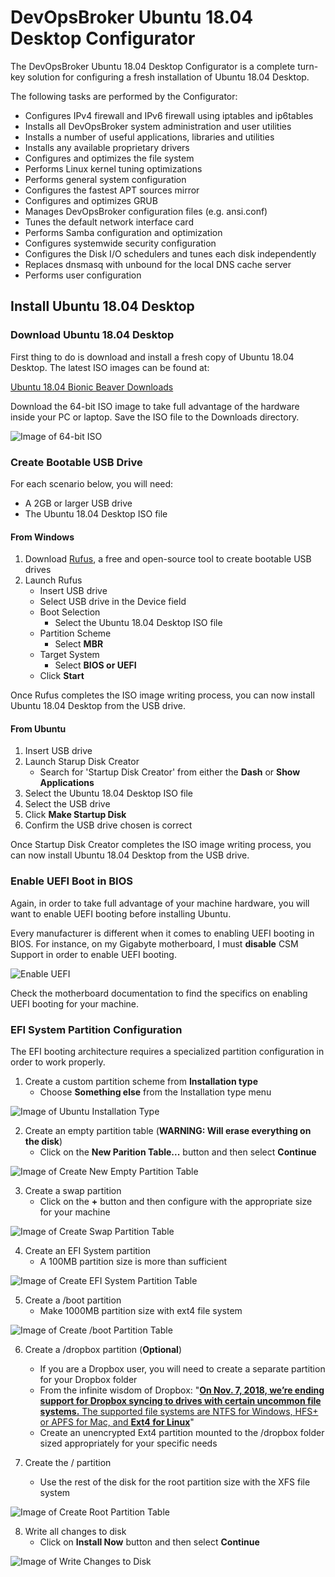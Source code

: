# DevOpsBroker Ubuntu 18.04 Desktop Configurator

The DevOpsBroker Ubuntu 18.04 Desktop Configurator is a complete turn-key solution for configuring a fresh installation of Ubuntu 18.04 Desktop.

The following tasks are performed by the Configurator:

- Configures IPv4 firewall and IPv6 firewall using iptables and ip6tables
- Installs all DevOpsBroker system administration and user utilities
- Installs a number of useful applications, libraries and utilities
- Installs any available proprietary drivers
- Configures and optimizes the file system
- Performs Linux kernel tuning optimizations
- Performs general system configuration
- Configures the fastest APT sources mirror
- Configures and optimizes GRUB
- Manages DevOpsBroker configuration files (e.g. ansi.conf)
- Tunes the default network interface card
- Performs Samba configuration and optimization
- Configures systemwide security configuration
- Configures the Disk I/O schedulers and tunes each disk independently
- Replaces dnsmasq with unbound for the local DNS cache server
- Performs user configuration

## Install Ubuntu 18.04 Desktop

### Download Ubuntu 18.04 Desktop

First thing to do is download and install a fresh copy of Ubuntu 18.04 Desktop. The latest ISO images can be found at:

[Ubuntu 18.04 Bionic Beaver Downloads](http://releases.ubuntu.com/18.04/)

Download the 64-bit ISO image to take full advantage of the hardware inside your PC or laptop. Save the ISO file to the Downloads directory.

![Image of 64-bit ISO](ubuntu-bionic-desktop-amd64-iso.png)

### Create Bootable USB Drive

For each scenario below, you will need:
- A 2GB or larger USB drive
- The Ubuntu 18.04 Desktop ISO file

#### From Windows

1. Download [Rufus](https://rufus.akeo.ie/), a free and open-source tool to create bootable USB drives
2. Launch Rufus
   * Insert USB drive
   * Select USB drive in the Device field
   * Boot Selection
     - Select the Ubuntu 18.04 Desktop ISO file
   * Partition Scheme
     - Select **MBR**
   * Target System
     - Select **BIOS or UEFI**
   * Click **Start**

Once Rufus completes the ISO image writing process, you can now install Ubuntu 18.04 Desktop from the USB drive.

#### From Ubuntu

1. Insert USB drive
2. Launch Starup Disk Creator
   * Search for 'Startup Disk Creator' from either the **Dash** or **Show Applications**
3. Select the Ubuntu 18.04 Desktop ISO file
4. Select the USB drive
5. Click **Make Startup Disk**
6. Confirm the USB drive chosen is correct

Once Startup Disk Creator completes the ISO image writing process, you can now install Ubuntu 18.04 Desktop from the USB drive.

### Enable UEFI Boot in BIOS

Again, in order to take full advantage of your machine hardware, you will want to enable UEFI booting before installing Ubuntu.

Every manufacturer is different when it comes to enabling UEFI booting in BIOS. For instance, on my Gigabyte motherboard, I must **disable** CSM Support in order to enable UEFI booting.

![Enable UEFI](bios-disable-csm.png)

Check the motherboard documentation to find the specifics on enabling UEFI booting for your machine.

### EFI System Partition Configuration

The EFI booting architecture requires a specialized partition configuration in order to work properly.

1. Create a custom partition scheme from **Installation type**
   * Choose **Something else** from the Installation type menu

![Image of Ubuntu Installation Type](ubuntu-desktop-installation-type.png)

2. Create an empty partition table (**WARNING: Will erase everything on the disk**)
   * Click on the **New Parition Table...** button and then select **Continue**

![Image of Create New Empty Partition Table](create-empty-partition-table.png)

3. Create a swap partition
   * Click on the **+** button and then configure with the appropriate size for your machine

![Image of Create Swap Partition Table](create-swap-partition.png)

4. Create an EFI System partition
   * A 100MB partition size is more than sufficient

![Image of Create EFI System Partition Table](create-efi-system-partition.png)

5. Create a /boot partition
   * Make 1000MB partition size with ext4 file system

![Image of Create /boot Partition Table](create-boot-partition.png)

6. Create a /dropbox partition (**Optional**)
   * If you are a Dropbox user, you will need to create a separate partition for your Dropbox folder
   * From the infinite wisdom of Dropbox: "[**On Nov. 7, 2018, we’re ending support for Dropbox syncing to drives with certain uncommon file systems.** The supported file systems are NTFS for Windows, HFS+ or APFS for Mac, and **Ext4 for Linux**](https://www.dropboxforum.com/t5/Syncing-and-uploads/Dropbox-client-warns-me-that-it-ll-stop-syncing-in-Nov-why/m-p/290065/highlight/true#M42255)"
   * Create an unencrypted Ext4 partition mounted to the /dropbox folder sized appropriately for your specific needs


7. Create the / partition
   * Use the rest of the disk for the root partition size with the XFS file system

![Image of Create Root Partition Table](create-root-partition.png)

8. Write all changes to disk
   * Click on **Install Now** button and then select **Continue**

![Image of Write Changes to Disk](write-changes-to-disk.png)
